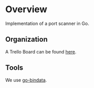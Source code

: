 # Overview

Implementation of a port scanner in Go.

## Organization

A Trello Board can be found [here](https://trello.com/b/opzPa3fd/port-scanner).

## Tools

We use [go-bindata](https://github.com/a-urth/go-bindata).